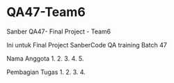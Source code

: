 # QA47-Team6
Sanber QA47- Final Project - Team6

Ini untuk Final Project SanberCode QA training Batch 47

Nama Anggota
1.
2.
3.
4.
5.


Pembagian Tugas
1.
2.
3.
4.